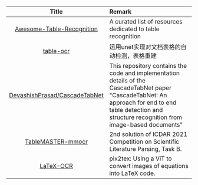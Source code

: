 | Title| Remark |
| :----: | :---- |
|        [Awesome-Table-Recognition](https://github.com/cv-small-snails/Awesome-Table-Recognitions)         | A curated list of resources dedicated to table recognition              |
|[table-ocr](https://github.com/chineseocr/table-ocr)|运用unet实现对文档表格的自动检测，表格重建|
|[DevashishPrasad/CascadeTabNet](https://github.com/DevashishPrasad/CascadeTabNet)|This repository contains the code and implementation details of the CascadeTabNet paper "CascadeTabNet: An approach for end to end table detection and structure recognition from image-based documents"|
|[TableMASTER-mmocr](https://github.com/JiaquanYe/TableMASTER-mmocr)|2nd solution of ICDAR 2021 Competition on Scientific Literature Parsing, Task B.|
|[LaTeX-OCR](https://github.com/lukas-blecher/LaTeX-OCR)|pix2tex: Using a ViT to convert images of equations into LaTeX code.|
